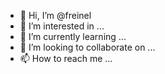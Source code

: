 - 👋 Hi, I’m @freinel
- 👀 I’m interested in ...
- 🌱 I’m currently learning ...
- 💞️ I’m looking to collaborate on ...
- 📫 How to reach me ...

<!---
freinel/freinel is a ✨ special ✨ repository because its `README.md` (this file) appears on your GitHub profile.
You can click the Preview link to take a look at your changes.
--->

